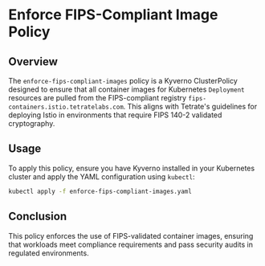 # Enforce FIPS-Compliant Image Policy

## Overview
The `enforce-fips-compliant-images` policy is a Kyverno ClusterPolicy designed to ensure that all container images for Kubernetes `Deployment` resources are pulled from the FIPS-compliant registry `fips-containers.istio.tetratelabs.com`. This aligns with Tetrate's guidelines for deploying Istio in environments that require FIPS 140-2 validated cryptography.

## Usage
To apply this policy, ensure you have Kyverno installed in your Kubernetes cluster and apply the YAML configuration using `kubectl`:
```bash
kubectl apply -f enforce-fips-compliant-images.yaml
```

## Conclusion
This policy enforces the use of FIPS-validated container images, ensuring that workloads meet compliance requirements and pass security audits in regulated environments.